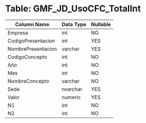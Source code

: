 # Table: GMF_JD_UsoCFC_TotalInt

| Column Name | Data Type | Nullable |
|-------------|-----------|----------|
| Empresa | int | NO |
| CodigoPresentacion | int | YES |
| NombrePresentacion | varchar | YES |
| CodigoConcepto | int | NO |
| Año | int | NO |
| Mes | int | NO |
| NombreConcepto | varchar | NO |
| Sede | nvarchar | YES |
| Valor | numeric | YES |
| N1 | int | NO |
| N2 | int | NO |
